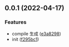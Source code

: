 ## 0.0.1 (2022-04-17)


### Features

* compile 生成 ([e3a8298](https://github.com/Xiaoha0226/xiaoha-ui/commit/e3a8298c255e0057c37a5ff894adc341b207cbfa))
* init ([f295bc1](https://github.com/Xiaoha0226/xiaoha-ui/commit/f295bc1541ab5ddb4068a4f7378bf9a36590065c))



